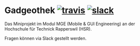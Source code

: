 # Gadgeothek [![travis][travis-image]][travis-url] [![slack][slack-image]][slack-url]
Das Miniprojekt im Modul MGE (Mobile & GUI Engineering) an der Hochschule für Technick Rapperswil (HSR).

Fragen können via Slack gestellt werden.

[travis-image]: https://travis-ci.org/janicmikes/Gadgeothek.svg?branch=master
[travis-url]: https://travis-ci.org/janicmikes/Gadgeothek
[slack-image]: https://img.shields.io/badge/slack-hsr–students/mge-146891.svg
[slack-url]: https://hsr-students.slack.com/
